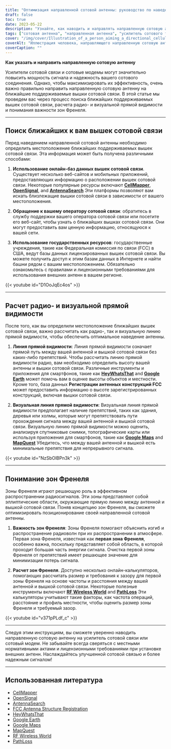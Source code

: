 ```yaml
---
title: "Оптимизация направленной сотовой антенны: руководство по наведению и прицеливанию"
draft: false
toc: true
date: 2023-05-22
description: "Узнайте, как наводить и направлять направленную сотовую антенну для оптимального уровня сигнала и надежности, включая определение местоположения вышек сотовой связи и определение зон Френеля."
tags: ["сотовая антенна", "направленная антенна", "усилитель сотового телефона", "сотовый модем", "сила сигнала", "сотовые вышки", "радио прямой видимости", "визуальная линия обзора", "Зоны Френеля", "наведение антенны", "оптимизировать сигнал", "сотовая связь", "улучшить мощность сигнала", "усилить сигнал сотовой связи", "усилитель сотового сигнала", "расположение вышек сотовой связи", "установка антенны", "распространение сигнала", "беспроводная связь", "улучшенное покрытие сети", "направляющий выступ", "методы прицеливания", "оптимизация сотовой антенны", "надежность сигнала", "производительность сети", "усиление сотового сигнала", "юстировка антенны", "советы по оптимизации сигнала", "размещение сотовой антенны", "стратегии усиления сигнала", "инструкции по наведению антенны"]
cover: "/img/cover/Illustration_of_a_person_aiming_a_directional_cellular_antenna.png"
coverAlt: "Иллюстрация человека, направляющего направленную сотовую антенну на вышку сотовой связи с распространяющимися сигнальными волнами."
coverCaption: ""
---
```


**Как указать и направить направленную сотовую антенну**

Усилители сотовой связи и сотовые модемы могут значительно повысить мощность сигнала и надежность вашего сотового соединения. Однако, чтобы максимизировать их эффективность, очень важно правильно направить направленную сотовую антенну на ближайшие поддерживаемые вышки сотовой связи. В этой статье мы проведем вас через процесс поиска ближайших поддерживаемых вышек сотовой связи, расчета радио- и визуальной прямой видимости и понимания важности зон Френеля.

______

## Поиск ближайших к вам вышек сотовой связи

Перед наведением направленной сотовой антенны необходимо определить местоположение ближайших поддерживаемых вышек сотовой связи. Эта информация может быть получена различными способами:

1. **Использование онлайн-баз данных вышек сотовой связи**. Существует несколько веб-сайтов и мобильных приложений, предоставляющих информацию о расположении вышек сотовой связи. Некоторые популярные ресурсы включают [**CellMapper**](https://www.cellmapper.net/map), [**OpenSignal**](https://www.opensignal.com/), and [**AntennaSearch**](https://www.antennasearch.com/) Эти платформы позволяют вам искать близлежащие вышки сотовой связи в зависимости от вашего местоположения.

2. **Обращение к вашему оператору сотовой связи**: обратитесь в службу поддержки вашего оператора сотовой связи или посетите его веб-сайт, чтобы узнать о ближайших вышках сотовой связи. Они могут предоставить вам ценную информацию, относящуюся к вашей сети.

3. **Использование государственных ресурсов**: государственные учреждения, такие как Федеральная комиссия по связи (FCC) в США, ведут базы данных лицензированных вышек сотовой связи. Вы можете получить доступ к этим базам данных в Интернете и найти башни рядом с вашим местоположением. Обязательно ознакомьтесь с правилами и лицензионными требованиями для использования внешних антенн в вашем регионе.

{{< youtube id="D1OoJqEc4os" >}}

______

## Расчет радио- и визуальной прямой видимости

После того, как вы определили местоположение ближайших вышек сотовой связи, важно рассчитать как радио-, так и визуальную линию прямой видимости, чтобы обеспечить оптимальное наведение антенны.

1. **Линия прямой видимости**: Линия прямой видимости означает прямой путь между вашей антенной и вышкой сотовой связи без каких-либо препятствий. Чтобы рассчитать линию прямой видимости радио, вам необходимо определить высоту вашей антенны и вышки сотовой связи. Различные инструменты и приложения для смартфонов, такие как [**HeyWhatsThat**](https://www.heywhatsthat.com/) and [**Google Earth**](https://earth.google.com/web/) может помочь вам в оценке высоты объектов и местности. Кроме того, база данных **Регистрации антенных конструкций FCC** может предоставить информацию о высоте зарегистрированных конструкций, включая вышки сотовой связи.

2. **Визуальная линия прямой видимости**: Визуальная линия прямой видимости предполагает наличие препятствий, таких как здания, деревья или холмы, которые могут препятствовать пути прохождения сигнала между вашей антенной и вышкой сотовой связи. Визуальную линию прямой видимости можно оценить, анализируя спутниковые снимки, топографические карты или используя приложения для смартфонов, такие как [**Google Maps**](https://www.google.com/maps) and [**MapQuest**](https://www.mapquest.com/) Убедитесь, что между вашей антенной и вышкой есть минимальные препятствия для непрерывного сигнала.

{{< youtube id="NzSbOlBPn3k" >}}

______

## Понимание зон Френеля

Зоны Френеля играют решающую роль в эффективном распространении радиосигналов. Эти зоны представляют собой эллиптические области, окружающие прямую линию между антенной и вышкой сотовой связи. Поняв концепцию зон Френеля, вы сможете оптимизировать позиционирование своей направленной сотовой антенны.

1. **Важность зон Френеля**: Зоны Френеля помогают объяснить изгиб и распространение радиоволн при их распространении в атмосфере. Первая зона Френеля, известная как **первая зона Френеля**, особенно важна, поскольку представляет собой область, в которой проходит большая часть энергии сигнала. Очистка первой зоны Френеля от препятствий имеет решающее значение для минимизации потерь сигнала.

2. **Расчет зон Френеля**. Доступно несколько онлайн-калькуляторов, помогающих рассчитать размер и требования к зазору для первой зоны Френеля на основе частоты и расстояния между вашей антенной и вышкой сотовой связи. Некоторые полезные инструменты включают [**RF Wireless World**](https://www.rfwireless-world.com/) and [**PathLoss**](https://www.pathloss.com/) Эти калькуляторы учитывают такие факторы, как частота операций, расстояние и профиль местности, чтобы оценить размер зоны Френеля и требуемый зазор.

{{< youtube id="v371pPLdf_c" >}}

______

Следуя этим инструкциям, вы сможете уверенно наводить направленную сотовую антенну на усилитель сотовой связи или сотовый модем. Не забывайте всегда сверяться с местными нормативными актами и лицензионными требованиями при установке внешних антенн. Наслаждайтесь улучшенной сотовой связью и более надежным сигналом!

______

## Использованная литература

- [CellMapper](https://www.cellmapper.net/)
- [OpenSignal](https://www.opensignal.com/)
- [AntennaSearch](https://www.antennasearch.com/)
- [FCC Antenna Structure Registration](https://www.fcc.gov/antenna-structure-registration-asr-database)
- [HeyWhatsThat](https://www.heywhatsthat.com/)
- [Google Earth](https://www.google.com/earth/)
- [Google Maps](https://www.google.com/maps)
- [MapQuest](https://www.mapquest.com/)
- [RF Wireless World](https://www.rfwireless-world.com/)
- [PathLoss](https://www.pathloss.com/)